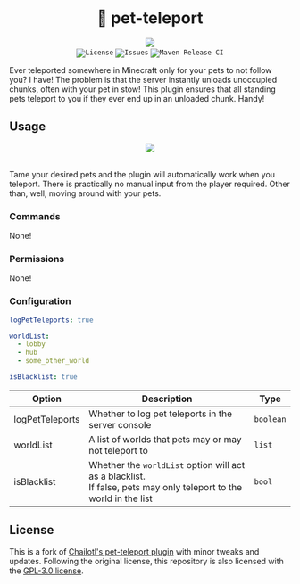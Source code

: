 <h1 align="center">🐾 pet-teleport</h1>

<div align="center">
  <img src="https://i.imgur.com/Bwili3Z.png">
</div>

<div align="center">
  <code><img title="License" href="LICENSE" src="https://img.shields.io/github/license/NotAShelf/pet-teleport?style=flat-square"></code>
  <code><img title="Issues" href="https://github.com/NotAShelf/pet-teleport/issues" src="https://img.shields.io/github/issues/NotAShelf/pet-teleport?style=flat-square"></code>
  <code><img title="Maven Release CI" href="https://github.com/NotAShelf/pet-teleport/actions/workflows/preview.yml" src="https://github.com/NotAShelf/pet-teleport/actions/workflows/preview.yml/badge.svg"></code>
</div>

Ever teleported somewhere in Minecraft only for your pets to not follow you? I have! The problem is that the server instantly unloads unoccupied chunks, often with
your pet in stow! This plugin ensures that all standing pets teleport to you if they ever end up in an unloaded chunk. Handy!

## Usage

<div align="center">
  <a><img src="https://i.imgur.com/nbE7F5i.gif"></a>
  <br/>
</div>
<br>

Tame your desired pets and the plugin will automatically work when you teleport. There is practically no manual input from the player required.
Other than, well, moving around with your pets.

### Commands

None!

### Permissions

None!

### Configuration

```yaml
logPetTeleports: true

worldList:
  - lobby
  - hub
  - some_other_world

isBlacklist: true
```

| Option          | Description                                                                                                           | Type      |
| --------------- | --------------------------------------------------------------------------------------------------------------------- | --------- |
| logPetTeleports | Whether to log pet teleports in the server console                                                                    | `boolean` |
| worldList       | A list of worlds that pets may or may not teleport to                                                                 | `list`    |
| isBlacklist     | Whether the `worldList` option will act as a blacklist. <br>If false, pets may only teleport to the world in the list | `bool`    |

## License

This is a fork of [Chailotl's pet-teleport plugin](https://github.com/Chailotl/pet-teleport) with minor tweaks and updates. Following the
original license, this repository is also licensed with the [GPL-3.0 license](LICENSE).
